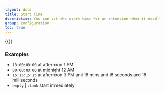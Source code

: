 ```yaml
---
layout: docs
title: Start Time
description: You can set the start time for an extension when it need to start so you do not miss your important task to be missed out when you are busy with your other important work. It should be provided in 24 hours format hh:mm:ss. This is developed as per user need. It can be left 'blank'.
group: configuration
toc: true
---
```


{{<img configuration.png>}}

### Examples
* `13:00:00:00` at afternoon 1 PM
* `00:00:00:00` at midnight 12 AM
* `15:15:15:15` at afternoon 3 PM and 15 mins and 15 seconds and 15 milliseconds
*  `empty` | `blank` start immediately